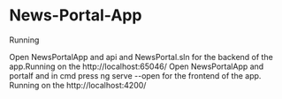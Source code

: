 # News-Portal-App

Running

Open NewsPortalApp and api and NewsPortal.sln for the backend of the app.Running on the http://localhost:65046/ 
Open NewsPortalApp and portalf and in cmd press ng serve --open for the frontend of the app. Running on the http://localhost:4200/
